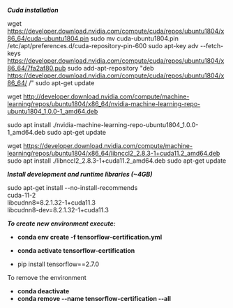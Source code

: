 ***Cuda installation***

wget https://developer.download.nvidia.com/compute/cuda/repos/ubuntu1804/x86_64/cuda-ubuntu1804.pin
sudo mv cuda-ubuntu1804.pin /etc/apt/preferences.d/cuda-repository-pin-600
sudo apt-key adv --fetch-keys https://developer.download.nvidia.com/compute/cuda/repos/ubuntu1804/x86_64/7fa2af80.pub
sudo add-apt-repository "deb https://developer.download.nvidia.com/compute/cuda/repos/ubuntu1804/x86_64/ /"
sudo apt-get update

wget http://developer.download.nvidia.com/compute/machine-learning/repos/ubuntu1804/x86_64/nvidia-machine-learning-repo-ubuntu1804_1.0.0-1_amd64.deb

sudo apt install ./nvidia-machine-learning-repo-ubuntu1804_1.0.0-1_amd64.deb
sudo apt-get update

wget https://developer.download.nvidia.com/compute/machine-learning/repos/ubuntu1804/x86_64/libnccl2_2.8.3-1+cuda11.2_amd64.deb
sudo apt install ./libnccl2_2.8.3-1+cuda11.2_amd64.deb
sudo apt-get update

***Install development and runtime libraries (~4GB)***

sudo apt-get install --no-install-recommends \
    cuda-11-2 \
    libcudnn8=8.2.1.32-1+cuda11.3  \
    libcudnn8-dev=8.2.1.32-1+cuda11.3

***To create new environment execute:***

* **conda env create -f tensorflow-certification.yml**
* **conda activate tensorflow-certification**

* pip install tensorflow==2.7.0

To remove the environment

* **conda deactivate**
* **conda remove --name tensorflow-certification --all**

[comment]: <> (also could be needed:????)
[comment]: <> (pip uninstall Pillow)
[comment]: <> (pip install Pillow)